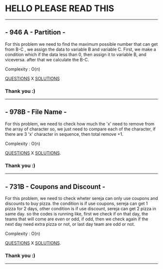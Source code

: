 # HELLO PLEASE READ THIS 
---
## - 946 A - Partition -
For this problem we need to find the maximum possible number that can get from B-C , we assign the data to variable B and variable C.
First, we make a condition which if the data less than 0, then assign it to variable B, and viceversa. 
after that we calculate the B-C.
 

  Complexity : O(n)
  
[QUESTIONS](http://codeforces.com/problemset/problem/946/A/)
X
[SOLUTIONS](http://codeforces.com/contest/946/submission/44719523)

### Thank you :)

___
## - 978B - File Name -
For this problem, we need to check how much the 'x' need to remove from the array of character
so, we just need to compare each of the character, if there are 3 'x' character in sequence, then total remove +1.

Complexity : O(n)
 
[QUESTIONS](http://codeforces.com/problemset/problem/978/B)
X
[SOLUTIONS](http://codeforces.com/contest/978/submission/44722562).

### Thank you :)

___
## - 731B - Coupons and Discount -
For this problem, we need to check wheter sereja can only use coupons and discounts to buy pizza.
the condition is if use coupons, sereja can get 1 pizza for 2 days, other condition is if use discount, sereja can get 2 pizza in same day. so the codes is running like, first we check if on that day, the teams that will come are even or odd, if odd, then we check again if the next day need extra pizza or not, or last day team are odd or not.

Complexity : O(n)
 
[QUESTIONS](http://codeforces.com/problemset/problem/731/B)
X
[SOLUTIONS](http://codeforces.com/contest/731/submission/44757579).

### Thank you :)

___

